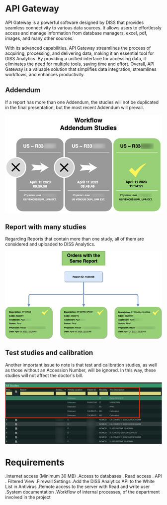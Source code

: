 # API Gateway

API Gateway is a powerful software designed by DISS that provides seamless connectivity to various data sources. It allows users to effortlessly access and manage information from database managers, excel, pdf, images, and many other sources. 

With its advanced capabilities, API Gateway streamlines the process of acquiring, processing, and delivering data, making it an essential tool for DISS Analytics. By providing a unified interface for accessing data, it eliminates the need for multiple tools, saving time and effort. Overall, API Gateway is a valuable solution that simplifies data integration, streamlines workflows, and enhances productivity.

## Addendum

If a report has more than one Addendum, the studies will not be duplicated in the final presentation, but the most recent Addendum will prevail.

<img src="_media/Addendum.png" alt="Addendum" class="img-responsive">

## Report with many studies

Regarding Reports that contain more than one study, all of them are considered and uploaded to DISS Analytics.

<img src="_media/WithMoreThan.png" alt="Addendum" class="img-responsive">

## Test studies and calibration

Another important issue to note is that test and calibration studies, as well as those without an Accession Number, will be ignored. In this way, these studies will not affect the doctor's bill.

<img src="_media/Test.png" alt="Addendum" class="img-responsive">



# Requirements


.Internet access (Minimum 30 MB)
.Access to databases
      . Read access
      . API
      . Filtered View
.Firewall Settings
.Add the DISS Analytics API to the White List in Antivirus
.Remote access to the server with Read and write user
.System documentation
.Workflow of internal processes, of the department involved in the project